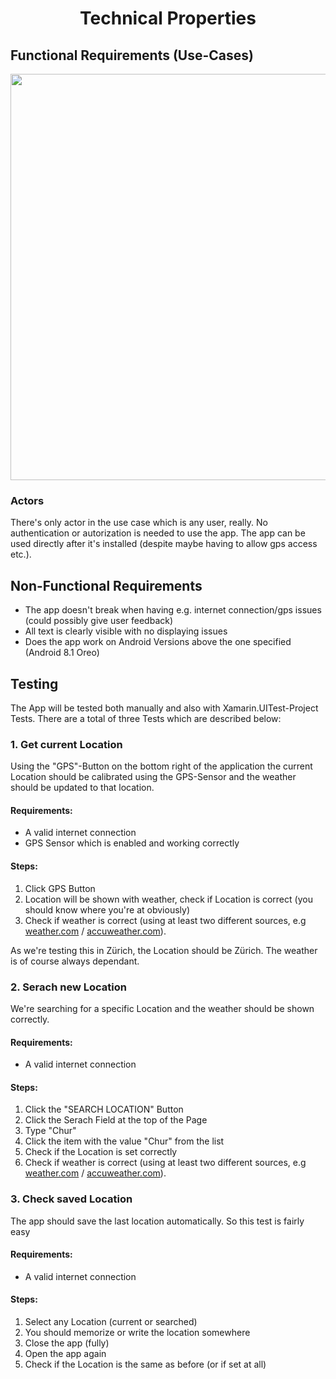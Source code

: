 <h1 align="center">Technical Properties</h1>

## Functional Requirements (Use-Cases)
<img src="https://raw.githubusercontent.com/speyck/mobile-weather/main/docs/use-case.drawio.svg" width="650px" />

### Actors
There's only actor in the use case which is any user, really. No authentication or autorization is needed to use the app. The app can be used directly after it's installed (despite maybe having to allow gps access etc.).

## Non-Functional Requirements
- The app doesn't break when having e.g. internet connection/gps issues (could possibly give user feedback)  
- All text is clearly visible with no displaying issues  
- Does the app work on Android Versions above the one specified (Android 8.1 Oreo)

## Testing
The App will be tested both manually and also with Xamarin.UITest-Project Tests. There are a total of three Tests which are described below:

### 1. Get current Location
Using the "GPS"-Button on the bottom right of the application the current Location should be calibrated using the GPS-Sensor and the weather should be updated to that location.

#### Requirements:
- A valid internet connection
- GPS Sensor which is enabled and working correctly

#### Steps:
1. Click GPS Button
2. Location will be shown with weather, check if Location is correct (you should know where you're at obviously)
3. Check if weather is correct (using at least two different sources, e.g [weather.com](https://weather.com/) / [accuweather.com](https://www.accuweather.com/)).

As we're testing this in Zürich, the Location should be Zürich. The weather is of course always dependant.

### 2. Serach new Location
We're searching for a specific Location and the weather should be shown correctly.

#### Requirements:
- A valid internet connection

#### Steps:
1. Click the "SEARCH LOCATION" Button
2. Click the Serach Field at the top of the Page
3. Type "Chur"
4. Click the item with the value "Chur" from the list
5. Check if the Location is set correctly
6. Check if weather is correct (using at least two different sources, e.g [weather.com](https://weather.com/) / [accuweather.com](https://www.accuweather.com/)).

### 3. Check saved Location
The app should save the last location automatically. So this test is fairly easy

#### Requirements:
- A valid internet connection

#### Steps:
1. Select any Location (current or searched)
2. You should memorize or write the location somewhere
3. Close the app (fully)
4. Open the app again
5. Check if the Location is the same as before (or if set at all)


